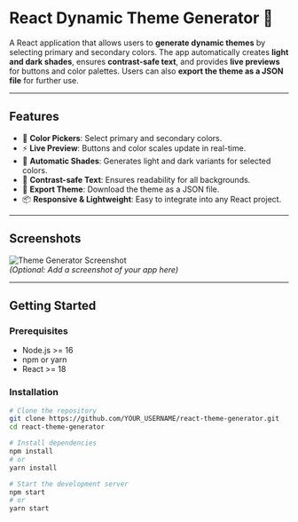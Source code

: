 # React Dynamic Theme Generator 🎨

A React application that allows users to **generate dynamic themes** by selecting primary and secondary colors. The app automatically creates **light and dark shades**, ensures **contrast-safe text**, and provides **live previews** for buttons and color palettes. Users can also **export the theme as a JSON file** for further use.

---

## Features

- 🎨 **Color Pickers**: Select primary and secondary colors.
- ⚡ **Live Preview**: Buttons and color scales update in real-time.
- 🌈 **Automatic Shades**: Generates light and dark variants for selected colors.
- 🖤 **Contrast-safe Text**: Ensures readability for all backgrounds.
- 💾 **Export Theme**: Download the theme as a JSON file.
- 📦 **Responsive & Lightweight**: Easy to integrate into any React project.

---

## Screenshots

![Theme Generator Screenshot](path_to_screenshot.png)  
*(Optional: Add a screenshot of your app here)*

---

## Getting Started

### Prerequisites

- Node.js >= 16
- npm or yarn
- React >= 18

### Installation

```bash
# Clone the repository
git clone https://github.com/YOUR_USERNAME/react-theme-generator.git
cd react-theme-generator

# Install dependencies
npm install
# or
yarn install

# Start the development server
npm start
# or
yarn start